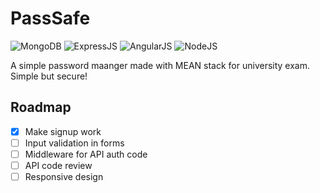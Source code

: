 # PassSafe

![MongoDB](https://img.shields.io/badge/MongoDB-4EA94B?style=for-the-badge&logo=mongodb&logoColor=white)
![ExpressJS](https://img.shields.io/badge/Express.js-404D59?style=for-the-badge)
![AngularJS](https://img.shields.io/badge/AngularJS-E23237?style=for-the-badge&logo=angularjs&logoColor=white)
![NodeJS](https://img.shields.io/badge/Node.js-43853D?style=for-the-badge&logo=node.js&logoColor=white)

A simple password maanger made with MEAN stack for university exam. Simple but secure!

## Roadmap
- [X] Make signup work
- [ ] Input validation in forms
- [ ] Middleware for API auth code
- [ ] API code review
- [ ] Responsive design